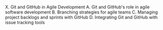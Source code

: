 X. Git and GitHub in Agile Development
A. Git and GitHub's role in agile software development
B. Branching strategies for agile teams
C. Managing project backlogs and sprints with GitHub
D. Integrating Git and GitHub with issue tracking tools
